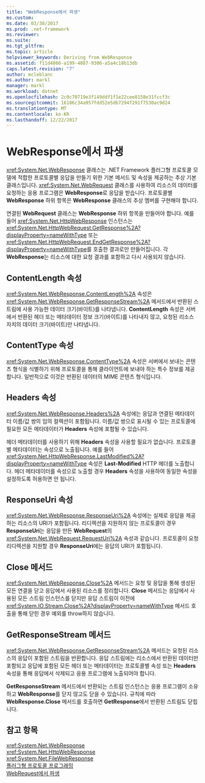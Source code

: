 ```yaml
---
title: "WebResponse에서 파생"
ms.custom: 
ms.date: 03/30/2017
ms.prod: .net-framework
ms.reviewer: 
ms.suite: 
ms.tgt_pltfrm: 
ms.topic: article
helpviewer_keywords: Deriving from WebResponse
ms.assetid: f11d4866-a199-4087-9306-a5a4c18b13db
caps.latest.revision: "7"
author: mcleblanc
ms.author: markl
manager: markl
ms.workload: dotnet
ms.openlocfilehash: 2c0c70719e3f149ddf1f1e22cee8158e31fccf3c
ms.sourcegitcommit: 16186c34a957fdd52e5db7294f291f7530ac9d24
ms.translationtype: MT
ms.contentlocale: ko-KR
ms.lasthandoff: 12/22/2017
---
```

# <a name="deriving-from-webresponse"></a>WebResponse에서 파생
<xref:System.Net.WebResponse> 클래스는 .NET Framework 플러그형 프로토콜 모델에 적합한 프로토콜별 응답을 만들기 위한 기본 메서드 및 속성을 제공하는 추상 기본 클래스입니다. <xref:System.Net.WebRequest> 클래스를 사용하여 리소스의 데이터를 요청하는 응용 프로그램은 **WebResponse**로 응답을 받습니다. 프로토콜별 **WebResponse** 하위 항목은 **WebResponse** 클래스의 추상 멤버를 구현해야 합니다.  
  
 연결된 **WebRequest** 클래스는 **WebResponse** 하위 항목을 만들어야 합니다. 예를 들어 <xref:System.Net.HttpWebResponse> 인스턴스는 <xref:System.Net.HttpWebRequest.GetResponse%2A?displayProperty=nameWithType> 또는 <xref:System.Net.HttpWebRequest.EndGetResponse%2A?displayProperty=nameWithType>를 호출한 결과로만 만들어집니다. 각 **WebResponse**는 리소스에 대한 요청 결과를 포함하고 다시 사용되지 않습니다.  
  
## <a name="contentlength-property"></a>ContentLength 속성  
 <xref:System.Net.WebResponse.ContentLength%2A> 속성은 <xref:System.Net.WebResponse.GetResponseStream%2A> 메서드에서 반환된 스트림에 사용 가능한 데이터 크기(바이트)를 나타냅니다. **ContentLength** 속성은 서버에서 반환된 헤더 또는 메타데이터 정보 크기(바이트)를 나타내지 않고, 요청된 리소스 자치의 데이터 크기(바이트)만 나타냅니다.  
  
## <a name="contenttype-property"></a>ContentType 속성  
 <xref:System.Net.WebResponse.ContentType%2A> 속성은 서버에서 보내는 콘텐츠 형식을 식별하기 위해 프로토콜을 통해 클라이언트에 보내야 하는 특수 정보를 제공합니다. 일반적으로 이것은 반환된 데이터의 MIME 콘텐츠 형식입니다.  
  
## <a name="headers-property"></a>Headers 속성  
 <xref:System.Net.WebResponse.Headers%2A> 속성에는 응답과 연결된 메타데이터 이름/값 쌍의 임의 컬렉션이 포함됩니다. 이름/값 쌍으로 표시될 수 있는 프로토콜에 필요한 모든 메타데이터가 **Headers** 속성에 포함될 수 있습니다.  
  
 헤더 메타데이터를 사용하기 위해 **Headers** 속성을 사용할 필요가 없습니다. 프로토콜별 메타데이터는 속성으로 노출됩니다. 예를 들어 <xref:System.Net.HttpWebResponse.LastModified%2A?displayProperty=nameWithType> 속성은 **Last-Modified** HTTP 헤더를 노출합니다. 헤더 메타데이터를 속성으로 노출할 경우 **Headers** 속성을 사용하여 동일한 속성을 설정하도록 허용하면 안 됩니다.  
  
## <a name="responseuri-property"></a>ResponseUri 속성  
 <xref:System.Net.WebResponse.ResponseUri%2A> 속성에는 실제로 응답을 제공하는 리소스의 URI가 포함됩니다. 리디렉션을 지원하지 않는 프로토콜이 경우 **ResponseUri**는 응답을 만든 **WebRequest**의 <xref:System.Net.WebRequest.RequestUri%2A> 속성과 같습니다. 프로토콜이 요청 리디렉션을 지원할 경우 **ResponseUri**에는 응답의 URI가 포함됩니다.  
  
## <a name="close-method"></a>Close 메서드  
 <xref:System.Net.WebResponse.Close%2A> 메서드는 요청 및 응답을 통해 생성된 모든 연결을 닫고 응답에서 사용된 리소스를 정리합니다. **Close** 메서드는 응답에서 사용된 모든 스트림 인스턴스를 닫지만 응답 스트림이 이전에 <xref:System.IO.Stream.Close%2A?displayProperty=nameWithType> 메서드 호출을 통해 닫힌 경우 예외를 throw하지 않습니다.  
  
## <a name="getresponsestream-method"></a>GetResponseStream 메서드  
 <xref:System.Net.WebResponse.GetResponseStream%2A> 메서드는 요청된 리소스의 응답이 포함된 스트림을 반환합니다. 응답 스트림에는 리소스에서 반환된 데이터만 포함되고 응답에 포함된 모든 헤더 또는 메타데이터는 프로토콜별 속성 또는 **Headers** 속성을 통해 응답에서 삭제되고 응용 프로그램에 노출되어야 합니다.  
  
 **GetResponseStream** 메서드에서 반환되는 스트림 인스턴스는 응용 프로그램이 소유하고 **WebResponse**를 닫지 않고도 닫을 수 있습니다. 규칙에 따라 **WebResponse.Close** 메서드를 호출하면 **GetResponse**에서 반환된 스트림도 닫힙니다.  
  
## <a name="see-also"></a>참고 항목  
 <xref:System.Net.WebResponse>  
 <xref:System.Net.HttpWebResponse>  
 <xref:System.Net.FileWebResponse>  
 [플러그형 프로토콜 프로그래밍](../../../docs/framework/network-programming/programming-pluggable-protocols.md)  
 [WebRequest에서 파생](../../../docs/framework/network-programming/deriving-from-webrequest.md)
